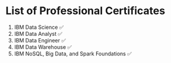 # List of Professional Certificates

1. IBM Data Science ✅ 
1. IBM Data Analyst ✅
1. IBM Data Engineer  ✅
1. IBM Data Warehouse  ✅
1. IBM NoSQL, Big Data, and Spark Foundations ✅

